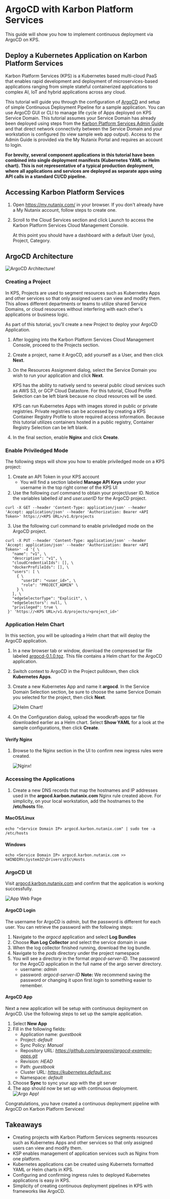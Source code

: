 # ArgoCD with Karbon Platform Services

This guide will show you how to implement continuous deployment via ArgoCD on KPS.

## Deploy a Kubernetes Application on Karbon Platform Services

Karbon Platform Services (KPS) is a Kubernetes based multi-cloud PaaS that enables rapid development and deployment of microservices-based applications ranging from simple stateful containerized applications to complex AI, IoT and hybrid applications across any cloud.

This tutorial will guide you through the configuration of [ArgoCD](https://argoproj.github.io/argo-cd/) and setup of simple Continuous Deployment Pipeline for a sample application. You can use ArgoCD GUI or CLI to manage life cycle of Apps deployed on KPS Service Domain. This tutorial assumes your Service Domain has already been deployed using steps from the <a href="https://portal.nutanix.com/page/documents/details?targetId=Karbon-Platform-Services-Admin-Guide:ks-service-domain-manage-c.html">Karbon Platform Services Admin Guide</a> and that direct network connectivity between the Service Domain and your workstation is configured (to view sample web app output). Access to the Admin Guide is provided via the My Nutanix Portal and requires an account to login.

**For brevity, several component applications in this tutorial have been combined into single deployment manifests (Kubernetes YAML or Helm chart). This is not representative of a typical production deployment, where all applications and services are deployed as separate apps using API calls in a standard CI/CD pipeline.** 

## Accessing Karbon Platform Services
1. Open https://my.nutanix.com/ in your browser. If you don't already have a My Nutanix account, follow steps to create one.
1. Scroll to the Cloud Services section and click Launch to access the Karbon Platform Services Cloud Management Console.

   At this point you should have a dashboard with a default User (you), Project, Category.

## ArgoCD Architecture
![ArgoCD Architecture!](img/argocd-arch.png "ArgoCD Architecture")

### Creating a Project
In KPS, Projects are used to segment resources such as Kubernetes Apps and other services so that only assigned users can view and modify them. This allows different departments or teams to utilize shared Service Domains, or cloud resources without interfering with each other's applications or business logic.

As part of this tutorial, you’ll create a new Project to deploy your ArgoCD Application.

1. After logging into the Karbon Platform Services Cloud Management Console, proceed to the Projects section. 
1. Create a project, name it ArgoCD, add yourself as a User, and then click **Next**. 
1. On the Resources Assignment dialog, select the Service Domain you wish to run your application and click **Next**. 
   
   KPS has the ability to natively send to several public cloud services such as AWS S3, or GCP Cloud Datastore. For this tutorial, Cloud Profile Selection can be left blank because no cloud resources will be used.

   KPS can run Kubernetes Apps with images stored in public or private registries. Private registries can be accessed by creating a KPS Container Registry Profile to store required access information. Because this tutorial utilizes containers hosted in a public registry, Container Registry Selection can be left blank.
 
1. In the final section, enable **Nginx** and click **Create**.

### Enable Priviledged Mode

The following steps will show you how to enable priviledged mode on a KPS project:

1. Create an API Token in your KPS account
   * You will find a section labeled **Manage API Keys** under your username in the top right corner of the KPS UI
2. Use the following _curl_ command to obtain your project/user ID. Notice the variables labelled _id_ and _user.userID_ for the ArgoCD project.
```
curl -X GET --header 'Content-Type: application/json' --header 'Accept: application/json' --header 'Authorization: Bearer <API Token>' https://<KPS URL>/v1.0/projects
```
3. Use the following curl command to enable priviledged mode on the ArgoCD project.
```
curl -X PUT --header 'Content-Type: application/json' --header 'Accept: application/json' --header 'Authorization: Bearer <API Token>' -d '{ \
   "name": "v1", \
   "description": "v1", \
   "cloudCredentialIds": [], \
   "dockerProfileIds": [], \
   "users": [ \
     { \
       "userId": "<user_id>", \
       "role": "PROJECT_ADMIN" \
     } \
   ], \
   "edgeSelectorType": "Explicit", \
   "edgeSelectors": null, \
   "privileged": true \
 }' 'https://<KPS URL>/v1.0/projects/<project_id>'
 ```

### Application Helm Chart

In this section, you will be uploading a Helm chart that will deploy the ArgoCD application.

1. In a new browser tab or window, download the compressed tar file labeled <a href="argocd-0.1.0.tgz" download>argocd-0.1.0.tgz</a>. This file contains a Helm chart for the ArgoCD application.
1. Switch context to ArgoCD in the Project pulldown, then click **Kubernetes Apps**.
1. Create a new Kubernetes App and name it __argocd__. In the Service Domain Selection section, be sure to choose the same Service Domain you selected for the project, then click **Next**. 

   ![Helm Chart!](img/helm-chart.png "Helm Chart")

1. On the Configuration dialog, upload the woodkraft-apps tar file downloaded earlier as a Helm chart. Select **Show YAML** for a look at the sample configurations, then click **Create**.

#### Verify Nginx

1. Browse to the Nginx section in the UI to confirm new ingress rules were created.

   ![Nginx!](img/nginx.png "Nginx")

### Accessing the Applications

1. Create a new DNS records that map the hostnames and IP addresses used in the **argocd.karbon.nutanix.com** Nginx rule created above. For simplicity, on your local workstation, add the hostnames to the **/etc/hosts** file.

#### MacOS/Linux
```
echo "<Service Domain IP> argocd.karbon.nutanix.com" | sudo tee -a /etc/hosts
```

#### Windows
```
echo <Service Domain IP> argocd.karbon.nutanix.com >> %WINDIR%\System32\Drivers\Etc\Hosts
```

### ArgoCD UI

Visit [argocd.karbon.nutanix.com](https://argocd.karbon.nutanix.com/) and confirm that the application is working successfully. 

![App Web Page](img/app.png "web page")

#### ArgoCD Login

The username for ArgoCD is _admin_, but the password is different for each user. You can retrieve the password with the following steps:
1. Navigate to the _argocd_ application and select **Log Bundles**
1. Choose **Run Log Collector** and select the service domain in use
1. When the log collector finished running, download the log bundle.
1. Navigate to the _pods_ directory under the project namespace
1. You will see a directory in the format _argocd-server-ID_. The password for the ArgoCD application in the full name of the argo server directory.
   * username: _admin_
   * password: _argocd-server-ID_
**Note:** We recommend saving the password or changing it upon first login to something easier to remember.

#### ArgoCD App

Next a new application will be setup with continuous deployment on ArgoCD. Use the following steps to set up 
the sample application.

1. Select **New App**
1. Fill in the following fields:
   * Application name: _guestbook_
   * Project: _default_
   * Sync Policy: _Manual_
   * Repository URL: _https://github.com/argoproj/argocd-example-apps.git_
   * Revision: _HEAD_
   * Path: _guestbook_
   * Cluster URL: _https://kubernetes.default.svc_
   * Namespace: _default_
1. Choose **Sync** to sync your app with the git server
1. The app should now be set up with continuous deployment.
![Argo App!](img/argo-ui.png "Argo App")


Congratulations, you have created a continuous deployment pipeline with ArgoCD on Karbon Platform Services!

## Takeaways

* Creating projects with Karbon Platform Services segments resources such as Kubernetes Apps and other services so that only assigned users can view and modify them.
* KSP enables management of application services such as Nginx from one platform.
* Kubernetes applications can be created using Kubernets formatted YAML or Helm charts in KPS.
* Configuring and confirming ingress rules to deployed Kubernetes applications is easy in KPS.
* Simplicity of creating continuous deployment pipelines in KPS with frameworks like ArgoCD.